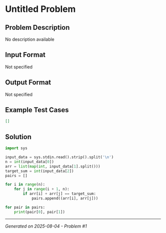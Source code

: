 # Untitled Problem

## Problem Description
No description available

## Input Format
Not specified

## Output Format
Not specified

## Example Test Cases
```json
[]
```

## Solution
```python
import sys

input_data = sys.stdin.read().strip().split('\n')
n = int(input_data[0])
arr = list(map(int, input_data[1].split()))
target_sum = int(input_data[2])
pairs = []

for i in range(n):
    for j in range(i + 1, n):
        if arr[i] + arr[j] == target_sum:
            pairs.append((arr[i], arr[j]))

for pair in pairs:
    print(pair[0], pair[1])
```

---
*Generated on 2025-08-04 - Problem #1*